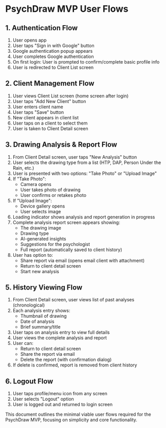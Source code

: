 # PsychDraw MVP User Flows

## 1. Authentication Flow
1. User opens app
2. User taps "Sign in with Google" button
3. Google authentication popup appears
4. User completes Google authentication
5. On first login: User is prompted to confirm/complete basic profile info
6. User is redirected to Client List screen

## 2. Client Management Flow
1. User views Client List screen (home screen after login)
2. User taps "Add New Client" button
3. User enters client name
4. User taps "Save" button
5. New client appears in client list
6. User taps on a client to select them
7. User is taken to Client Detail screen

## 3. Drawing Analysis & Report Flow
1. From Client Detail screen, user taps "New Analysis" button
2. User selects the drawing type from a list (HTP, DAP, Person Under the Rain, etc.)
3. User is presented with two options: "Take Photo" or "Upload Image"
4. If "Take Photo":
   - Camera opens
   - User takes photo of drawing
   - User confirms or retakes photo
5. If "Upload Image":
   - Device gallery opens
   - User selects image
6. Loading indicator shows analysis and report generation in progress
7. Complete analysis report screen appears showing:
   - The drawing image
   - Drawing type
   - AI-generated insights
   - Suggestions for the psychologist
   - Full report (automatically saved to client history)
8. User has option to:
   - Share report via email (opens email client with attachment)
   - Return to client detail screen
   - Start new analysis

## 5. History Viewing Flow
1. From Client Detail screen, user views list of past analyses (chronological)
2. Each analysis entry shows:
   - Thumbnail of drawing
   - Date of analysis
   - Brief summary/title
3. User taps on analysis entry to view full details
4. User views the complete analysis and report
5. User can:
   - Return to client detail screen
   - Share the report via email
   - Delete the report (with confirmation dialog)
6. If delete is confirmed, report is removed from client history

## 6. Logout Flow
1. User taps profile/menu icon from any screen
2. User selects "Logout" option
3. User is logged out and returned to login screen

This document outlines the minimal viable user flows required for the PsychDraw MVP, focusing on simplicity and core functionality.